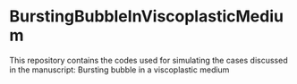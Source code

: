 # BurstingBubbleInViscoplasticMedium
This repository contains the codes used for simulating the cases discussed in the manuscript: Bursting bubble in a viscoplastic medium
